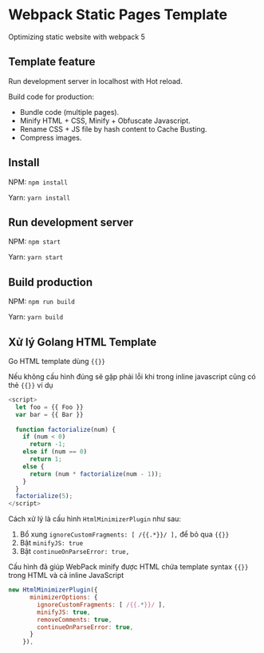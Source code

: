# Webpack Static Pages Template

Optimizing static website with webpack 5

## Template feature

Run development server in localhost with Hot reload.

Build code for production:
  - Bundle code (multiple pages).
  - Minify HTML + CSS, Minify + Obfuscate Javascript.
  - Rename CSS + JS file by hash content to Cache Busting.
  - Compress images.

## Install

NPM: `npm install`

Yarn: `yarn install`

## Run development server

NPM: `npm start`

Yarn: `yarn start`

## Build production

NPM: `npm run build`

Yarn: `yarn build`

## Xử lý Golang HTML Template
Go HTML template dùng `{{}}`

Nếu không cấu hình đúng sẽ gặp phải lỗi khi trong inline javascript cũng có thẻ `{{}}` ví dụ
```js
<script>
  let foo = {{ Foo }}
  var bar = {{ Bar }}
  
  function factorialize(num) {
    if (num < 0)
      return -1;
    else if (num == 0)
      return 1;
    else {
      return (num * factorialize(num - 1));
    }
  }
  factorialize(5);
</script>
```

Cách xử lý là cấu hình `HtmlMinimizerPlugin` như sau:

1. Bổ xung `ignoreCustomFragments: [ /{{.*}}/ ],` để bỏ qua `{{}}`
2. Bật `minifyJS: true`
3. Bật `continueOnParseError: true,`

Cấu hình đã giúp WebPack minify được HTML chứa template syntax `{{}}` trong HTML và cả inline JavaScript
```js
new HtmlMinimizerPlugin({
      minimizerOptions: {
        ignoreCustomFragments: [ /{{.*}}/ ],
        minifyJS: true,
        removeComments: true,
        continueOnParseError: true,
      }
    }),
```

